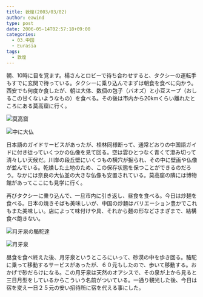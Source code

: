 ```yaml
---
title: 敦煌(2003/03/02)
author: eawind
type: post
date: 2006-05-14T02:57:18+09:00
categories:
  - 03.中国
  - Eurasia
tags:
  - 敦煌
---
```

朝、10時に目を覚ます。楊さんとロビーで待ち合わせすると、タクシーの運転手もすでに玄関で待っている。タクシーに乗り込んでまずは朝食を食べに向かう。西安でも何度か食したが、朝は大体、数個の包子（バオズ）と小豆スープ（おしるこの甘くないようなもの）を食べる。その後は市内から20kmくらい離れたところにある莫高窟に行く。

![莫高窟](/img/2006/05/200303020431101.jpg)

![中に大仏](/img/2006/05/200303020443221.jpg)

日本語のガイドサービスがあったが、桂林同様断って、通常どおりの中国語ガイドに付き従っていくつかの仏像を見て回る。空は雲ひとつなく青くて澄み切って清々しい天候だ。川岸の段丘壁にいくつもの横穴が掘られ、その中に壁画や仏像が並んでいる。乾燥した土地のため、この保存状態を保つことができるのだろう。なかには奈良の大仏並の大きな仏像も安置されている。莫高窟の隣には博物館があってここにも見学に行く。

再びタクシーに乗り込んで、一旦市内に引き返し、昼食を食べる。今日は炒麺を食べる。日本の焼きそばも美味しいが、中国の炒麺はバリエーション豊かでこれもまた美味しい。店によって味付けや具、それから麺の形などさまざまで、結構食べ飽きない。

![月牙泉の駱駝達](/img/2006/05/200303020914461.jpg)

![月牙泉](/img/2006/05/200303020933461.jpg)

昼食を食べ終えた後、月牙泉というところにいって、砂漠の中を歩き回る。駱駝に乗って移動するサービスがあったが、６０元もしたので、歩いて移動する。おかげで砂だらけになる。この月牙泉は天然のオアシスで、その泉が上から見ると三日月型をしているからこういう名前がついている。一通り観光した後、今日は宿を変え一日２５元の安い招待所に宿を代える事にした。
